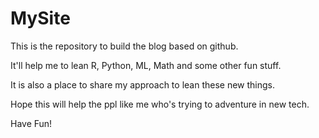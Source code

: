 # MySite

This is the repository to build the blog based on github.

It'll help me to lean R, Python, ML, Math and some other fun stuff.

It is also a place to share my approach to lean these new things.

Hope this will help the ppl like me who's trying to adventure in new tech.

Have Fun!
